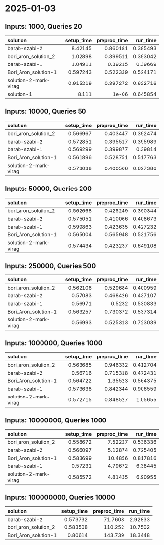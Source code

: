 # 2025-01-03

## Inputs: 1000, Queries 20

| solution              |   setup_time |   preproc_time |   run_time |
|:----------------------|-------------:|---------------:|-----------:|
| barab-szabi-2         |     8.42145  |       0.860181 |   0.385493 |
| bori_aron_solution_2  |     1.02898  |       0.399511 |   0.393042 |
| barab-szabi-1         |     1.04911  |       0.39215  |   0.39669  |
| Bori_Aron_solution-1  |     0.597243 |       0.522339 |   0.524171 |
| solution-2-mark-virag |     0.915219 |       0.397272 |   0.622716 |
| solution-1            |     8.111    |       1e-06    |   0.645854 |

## Inputs: 10000, Queries 50

| solution              |   setup_time |   preproc_time |   run_time |
|:----------------------|-------------:|---------------:|-----------:|
| bori_aron_solution_2  |     0.566967 |       0.403447 |   0.392474 |
| barab-szabi-2         |     0.572851 |       0.395517 |   0.395989 |
| barab-szabi-1         |     0.569299 |       0.399877 |   0.39814  |
| Bori_Aron_solution-1  |     0.561896 |       0.528751 |   0.517763 |
| solution-2-mark-virag |     0.573038 |       0.400566 |   0.627386 |

## Inputs: 50000, Queries 200

| solution              |   setup_time |   preproc_time |   run_time |
|:----------------------|-------------:|---------------:|-----------:|
| bori_aron_solution_2  |     0.562668 |       0.425249 |   0.390344 |
| barab-szabi-2         |     0.575051 |       0.410066 |   0.408673 |
| barab-szabi-1         |     0.599863 |       0.423635 |   0.427232 |
| Bori_Aron_solution-1  |     0.565004 |       0.565948 |   0.531756 |
| solution-2-mark-virag |     0.574434 |       0.423237 |   0.649108 |

## Inputs: 250000, Queries 500

| solution              |   setup_time |   preproc_time |   run_time |
|:----------------------|-------------:|---------------:|-----------:|
| bori_aron_solution_2  |     0.562106 |       0.529684 |   0.400959 |
| barab-szabi-2         |     0.57083  |       0.468426 |   0.437107 |
| barab-szabi-1         |     0.56971  |       0.5232   |   0.530833 |
| Bori_Aron_solution-1  |     0.563257 |       0.730372 |   0.537314 |
| solution-2-mark-virag |     0.56993  |       0.525313 |   0.723039 |

## Inputs: 1000000, Queries 1000

| solution              |   setup_time |   preproc_time |   run_time |
|:----------------------|-------------:|---------------:|-----------:|
| bori_aron_solution_2  |     0.563685 |       0.946332 |   0.412704 |
| barab-szabi-2         |     0.56716  |       0.715318 |   0.472431 |
| Bori_Aron_solution-1  |     0.564722 |       1.35523  |   0.564375 |
| barab-szabi-1         |     0.573638 |       0.842344 |   0.906559 |
| solution-2-mark-virag |     0.572715 |       0.848527 |   1.05655  |

## Inputs: 10000000, Queries 1000

| solution              |   setup_time |   preproc_time |   run_time |
|:----------------------|-------------:|---------------:|-----------:|
| bori_aron_solution_2  |     0.558672 |        7.52227 |   0.536336 |
| barab-szabi-2         |     0.566097 |        5.12874 |   0.725405 |
| Bori_Aron_solution-1  |     0.583699 |       10.4856  |   0.817816 |
| barab-szabi-1         |     0.57231  |        4.79672 |   6.38445  |
| solution-2-mark-virag |     0.585572 |        4.81435 |   6.90955  |

## Inputs: 100000000, Queries 10000

| solution             |   setup_time |   preproc_time |   run_time |
|:---------------------|-------------:|---------------:|-----------:|
| barab-szabi-2        |     0.573732 |        71.7608 |    2.92833 |
| bori_aron_solution_2 |     0.583508 |       110.252  |   10.7502  |
| Bori_Aron_solution-1 |     0.80614  |       143.739  |   18.3448  |